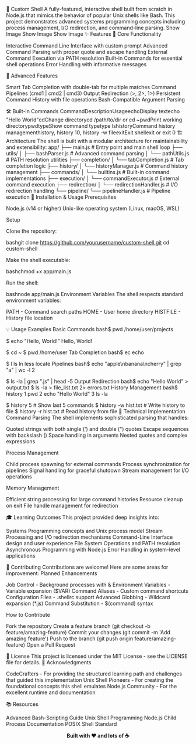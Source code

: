 <!-- [![progress-banner](https://backend.codecrafters.io/progress/shell/818f2788-f817-4bff-aae4-d09fd0bba289)](https://app.codecrafters.io/users/codecrafters-bot?r=2qF)

This is a starting point for JavaScript solutions to the
["Build Your Own Shell" Challenge](https://app.codecrafters.io/courses/shell/overview).

In this challenge, you'll build your own POSIX compliant shell that's capable of
interpreting shell commands, running external programs and builtin commands like
cd, pwd, echo and more. Along the way, you'll learn about shell command parsing,
REPLs, builtin commands, and more.

**Note**: If you're viewing this repo on GitHub, head over to
[codecrafters.io](https://codecrafters.io) to try the challenge.

# Passing the first stage

The entry point for your `shell` implementation is in `app/main.js`. Study and
uncomment the relevant code, and push your changes to pass the first stage:

```sh
git commit -am "pass 1st stage" # any msg
git push origin master
```

Time to move on to the next stage!

# Stage 2 & beyond

Note: This section is for stages 2 and beyond.

1. Ensure you have `node (21)` installed locally
1. Run `./your_program.sh` to run your program, which is implemented in
   `app/main.js`.
1. Commit your changes and run `git push origin master` to submit your solution
   to CodeCrafters. Test output will be streamed to your terminal. -->

🐚 Custom Shell
A fully-featured, interactive shell built from scratch in Node.js that mimics the behavior of popular Unix shells like Bash. This project demonstrates advanced systems programming concepts including process management, I/O redirection, and command-line parsing.
Show Image
Show Image
Show Image
✨ Features
🎯 Core Functionality

Interactive Command Line Interface with custom prompt
Advanced Command Parsing with proper quote and escape handling
External Command Execution via PATH resolution
Built-in Commands for essential shell operations
Error Handling with informative messages

🚀 Advanced Features

Smart Tab Completion with double-tab for multiple matches
Command Pipelines (cmd1 | cmd2 | cmd3)
Output Redirection (>, 2>, 1>)
Persistent Command History with file operations
Bash-Compatible Argument Parsing

🛠️ Built-in Commands
CommandDescriptionUsageechoDisplay textecho "Hello World"cdChange directorycd /path/to/dir or cd ~pwdPrint working directorypwdtypeShow command typetype lshistoryCommand history managementhistory, history 10, history -w fileexitExit shellexit or exit 0
🏗️ Architecture
The shell is built with a modular architecture for maintainability and extensibility:
app/
├── main.js                     # Entry point and main shell loop
├── utils/
│   ├── bashParser.js          # Advanced command parsing
│   └── pathUtils.js           # PATH resolution utilities
├── completion/
│   └── tabCompletion.js       # Tab completion logic
├── history/
│   └── historyManager.js      # Command history management
├── commands/
│   └── builtins.js           # Built-in command implementations
├── execution/
│   └── commandExecutor.js    # External command execution
├── redirection/
│   └── redirectionHandler.js # I/O redirection handling
└── pipeline/
    └── pipelineHandler.js    # Pipeline execution
🚀 Installation & Usage
Prerequisites

Node.js (v14 or higher)
Unix-like operating system (Linux, macOS, WSL)

Setup

Clone the repository:

bashgit clone https://github.com/yourusername/custom-shell.git
cd custom-shell

Make the shell executable:

bashchmod +x app/main.js

Run the shell:

bashnode app/main.js
Environment Variables
The shell respects standard environment variables:

PATH - Command search paths
HOME - User home directory
HISTFILE - History file location

💡 Usage Examples
Basic Commands
bash$ pwd
/home/user/projects

$ echo "Hello, World!"
Hello, World!

$ cd ~
$ pwd
/home/user
Tab Completion
bash$ ec<TAB>
echo

$ l<TAB><TAB>
ls    ln    less    locate
Pipelines
bash$ echo "apple\nbanana\ncherry" | grep "a" | wc -l
2

$ ls -la | grep ".js" | head -5
Output Redirection
bash$ echo "Hello World" > output.txt
$ ls -la > file_list.txt 2> errors.txt
History Management
bash$ history
    1  pwd
    2  echo "Hello World"
    3  ls -la

$ history 5          # Show last 5 commands
$ history -w hist.txt # Write history to file
$ history -r hist.txt # Read history from file
🔧 Technical Implementation
Command Parsing
The shell implements sophisticated parsing that handles:

Quoted strings with both single (') and double (") quotes
Escape sequences with backslash (\)
Space handling in arguments
Nested quotes and complex expressions

Process Management

Child process spawning for external commands
Process synchronization for pipelines
Signal handling for graceful shutdown
Stream management for I/O operations

Memory Management

Efficient string processing for large command histories
Resource cleanup on exit
File handle management for redirection

🎓 Learning Outcomes
This project provided deep insights into:

Systems Programming concepts and Unix process model
Stream Processing and I/O redirection mechanisms
Command-Line Interface design and user experience
File System Operations and PATH resolution
Asynchronous Programming with Node.js
Error Handling in system-level applications

🤝 Contributing
Contributions are welcome! Here are some areas for improvement:
Planned Enhancements

 Job Control - Background processes with &
 Environment Variables - Variable expansion ($VAR)
 Command Aliases - Custom command shortcuts
 Configuration Files - .shellrc support
 Advanced Globbing - Wildcard expansion (*.js)
 Command Substitution - $(command) syntax

How to Contribute

Fork the repository
Create a feature branch (git checkout -b feature/amazing-feature)
Commit your changes (git commit -m 'Add amazing feature')
Push to the branch (git push origin feature/amazing-feature)
Open a Pull Request

📝 License
This project is licensed under the MIT License - see the LICENSE file for details.
🙏 Acknowledgments

CodeCrafters - For providing the structured learning path and challenges that guided this implementation
Unix Shell Pioneers - For creating the foundational concepts this shell emulates
Node.js Community - For the excellent runtime and documentation

📚 Resources

Advanced Bash-Scripting Guide
Unix Shell Programming
Node.js Child Process Documentation
POSIX Shell Standard


<div align="center">
  <strong>Built with ❤️ and lots of ☕</strong>
</div>
